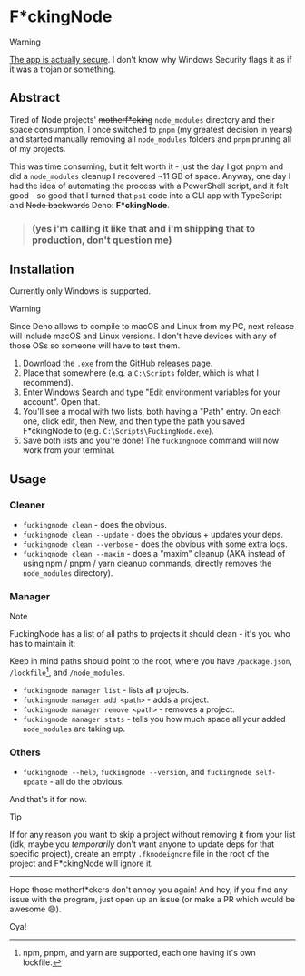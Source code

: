 <!-- markdownlint-disable -->

# F*ckingNode

> [!WARNING]
> [The app is actually secure](https://www.virustotal.com/gui/file/182bf44c5ced202408a770e193f8f9bc2f9e6e49a867650d15ff6034aba37b0e?nocache=1).
> I don't know why Windows Security flags it as if it was a trojan or something.

## Abstract

Tired of Node projects' ~~motherf*cking~~ `node_modules` directory and their space consumption, I once switched to `pnpm` (my greatest decision
in years) and started manually removing all `node_modules` folders and `pnpm` pruning all of my projects.

This was time consuming, but it felt worth it - just the day I got pnpm and did a `node_modules` cleanup I recovered ~11 GB of space. Anyway,
one day I had the idea of automating the process with a PowerShell script, and it felt good - so good that I turned that `ps1` code into a CLI
app with TypeScript and ~~Node backwards~~ Deno: **F*ckingNode**.

> ### (yes i'm calling it like that and i'm shipping that to production, don't question me)

## Installation

Currently only Windows is supported.

> [!WARNING]
> Since Deno allows to compile to macOS and Linux from my PC, next release will include macOS and Linux versions. I don't have devices with any
> of those OSs so someone will have to test them.

1. Download the `.exe` from the [GitHub releases page](https://github.com/ZakaHaceCosas/FuckingNode/releases/latest).
2. Place that somewhere (e.g. a `C:\Scripts` folder, which is what I recommend).
3. Enter Windows Search and type "Edit environment variables for your account". Open that.
4. You'll see a modal with two lists, both having a "Path" entry. On each one, click edit, then New, and then type the path you saved
   F*ckingNode to (e.g. `C:\Scripts\FuckingNode.exe`).
5. Save both lists and you're done! The `fuckingnode` command will now work from your terminal.

## Usage

### Cleaner

- `fuckingnode clean` - does the obvious.
- `fuckingnode clean --update` - does the obvious + updates your deps.
- `fuckingnode clean --verbose` - does the obvious with some extra logs.
- `fuckingnode clean --maxim` - does a "maxim" cleanup (AKA instead of using npm / pnpm / yarn cleanup commands, directly removes the
  `node_modules` directory).

### Manager

> [!NOTE]
> FuckingNode has a list of all paths to projects it should clean - it's you who has to maintain it:
>
> Keep in mind paths should point to the root, where you have `/package.json`, `/lockfile`[^1], and `/node_modules`.

- `fuckingnode manager list` - lists all projects.
- `fuckingnode manager add <path>` - adds a project.
- `fuckingnode manager remove <path>` - removes a project.
- `fuckingnode manager stats` - tells you how much space all your added `node_modules` are taking up.

### Others

- `fuckingnode --help`, `fuckingnode --version`, and `fuckingnode self-update` - all do the obvious.

And that's it for now.

> [!TIP]
> If for any reason you want to skip a project without removing it from your list (idk, maybe you _temporarily_ don't want anyone to update deps
> for that specific project), create an empty `.fknodeignore` file in the root of the project and F*ckingNode will ignore it.

---

Hope those motherf*ckers don't annoy you again! And hey, if you find any issue with the program, just open up an issue (or make a PR which would
be awesome :smile:).

Cya!

[^1]: npm, pnpm, and yarn are supported, each one having it's own lockfile.
